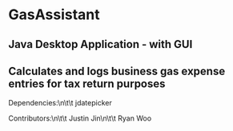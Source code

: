 # GasAssistant

## Java Desktop Application - with GUI

## Calculates and logs business gas expense entries for tax return purposes

Dependencies:\n\t\t 
    jdatepicker

Contributors:\n\t\t
    Justin Jin\n\t\t
    Ryan Woo
